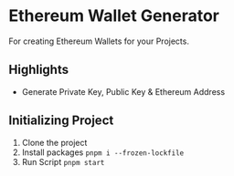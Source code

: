 # Ethereum Wallet Generator
For creating Ethereum Wallets for your Projects.

## Highlights
- Generate Private Key, Public Key & Ethereum Address

## Initializing Project
1. Clone the project
2. Install packages `pnpm i --frozen-lockfile`
3. Run Script `pnpm start`

